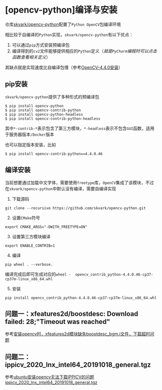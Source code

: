
# [opencv-python]编译与安装

仓库[skvark/opencv-python](https://github.com/skvark/opencv-python)配置了`Python OpenCV`包编译环境

相比较于自编译的`Python`实现，`skvark/opencv-python`有以下优点：

1. 可以通过`pip`方式安装预编译包
2. 编译得到的`cv2`文件能够提供相应的`Python`定义（*就是`PyCharm`编程时可以点击函数查看相关定义*）

其缺点就是实现速度比自编译包慢（参考[OpenCV-4.4.0安装](./OpenCV-4.4.0安装.md)）

## pip安装

`skvark/opencv-python`提供了多种形式的预编译包

```
$ pip install opencv-python
$ pip install opencv-contrib-python
$ pip install opencv-python-headless
$ pip install opencv-contrib-python-headless
```

其中`*-contrib-*`表示包含了第三方模块，`*-headless`表示不包含`GUI`函数，适用于服务器版本`/Docker`版本

也可以指定版本安装，比如

```
$ pip install opencv-contrib-python==4.4.0.46
```

## 编译安装

当前想要通过加载中文字体，需要使用`freetype`库，`OpenCV`集成了该模块，不过在`skvark/opencv-python`中默认没有编译，需要自编译实现

1. 下载源码

```
git clone --recursive https://github.com/skvark/opencv-python.git
```

2. 设置`CMake`符号

```
export CMAKE_ARGS="-DWITH_FREETYPE=ON"
```

3. 设置第三方模块编译

```
export ENABLE_CONTRIB=1 
```

4. 编译

```
pip wheel . --verbose. 
```

编译完成后即可生成对应的`wheel -  opencv_contrib_python-4.4.0.46-cp37-cp37m-linux_x86_64.whl`

5. 安装

```
pip install opencv_contrib_python-4.4.0.46-cp37-cp37m-linux_x86_64.whl
```

## 问题一：xfeatures2d/boostdesc: Download failed: 28;"Timeout was reached"

参考[安装opencv时，xfeatures2d模块缺失boostdesc_bgm.i文件，下载超时问题](https://blog.csdn.net/sazass/article/details/108406518)

## 问题二： ippicv_2020_lnx_intel64_20191018_general.tgz

参考[ubuntu安装opencv无法下载IPPICV的问题 ippicv_2020_lnx_intel64_20191018_general.tgz](https://blog.csdn.net/gadwgdsk/article/details/107423625)